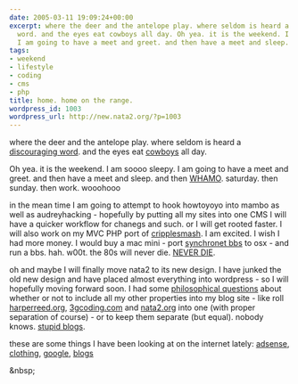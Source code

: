 ```yaml
---
date: 2005-03-11 19:09:24+00:00
excerpt: where the deer and the antelope play. where seldom is heard a discouraging
  word. and the eyes eat cowboys all day. Oh yea. it is the weekend. I am soooo sleepy.
  I am going to have a meet and greet. and then have a meet and sleep. and t...
tags:
- weekend
- lifestyle
- coding
- cms
- php
title: home. home on the range.
wordpress_id: 1003
wordpress_url: http://new.nata2.org/?p=1003
---
```


<p>where the deer and the antelope play. where seldom is heard a <a href="http://www.svghd.org/assets/images/pronghorns.jpg" target="_self">discouraging word</a>. and the eyes eat <a href="http://www.ilovethewest.com/swanson/real5.JPG" target="_self">cowboys</a> all day. </p><p>Oh yea. it is the weekend. I am soooo sleepy. I am going to have a meet and greet. and then have a meet and sleep. and then <a href="http://www.google.com/search?sourceid=navclient&amp;ie=UTF-8&amp;rls=GGLD,GGLD:2005-07,GGLD:en&amp;q=WHAMO" target="_self">WHAMO</a>. saturday. then sunday. then work. wooohooo</p><p>in the mean time I am going to attempt to hook howtoyoyo into mambo as well as audreyhacking - hopefully by putting all my sites into one CMS I will have a quicker workflow for chanegs and such. or I will get rooted faster. I will also work on my MVC PHP port of <a href="http://www.cripplesmash.com/" target="_self">cripplesmash</a>. I am excited. I wish I had more money. I would buy a mac mini - port <a href="http://www.synchro.net/" target="_self">synchronet bbs</a> to osx - and run a bbs. hah. w00t. the 80s will never die. <a href="http://www.demonisk.net/oppsett/spaceart/some_places_never_die_1400.jpg" target="_self">NEVER DIE</a>.</p><p>oh and maybe I will finally move nata2 to its new design. I have junked the old new design and have placed almost everything into wordpress - so I will hopefully moving forward soon. I had some <a href="http://www3.mistral.co.uk/stgok/dawn.jpg" target="_self">philosophical questions</a> about whether or not to include all my other properties into my blog site - like roll <a href="http://www.harperreed.org/" target="_self">harperreed.org</a>, <a href="http://www.3gcoding.com/" target="_self">3gcoding.com</a> and <a href="../" target="_self">nata2.org</a> into one (with proper separation of course) - or to keep them separate (but equal). nobody knows. <a href="http://www.cwrl.utexas.edu/~edbauer/blogs/jenny/archives/ann_richards.jpg" target="_self">stupid blogs</a>. </p><p>these are some things I have been looking at on the internet lately: <a href="http://del.icio.us/nata2/adsense" target="_self">adsense</a>, <a href="http://del.icio.us/nata2/clothing" target="_self">clothing</a>, <a href="http://del.icio.us/nata2/google" target="_self">google</a>, <a href="http://del.icio.us/nata2/blogs" target="_self">blogs</a></p><p>&amp;nbsp;</p>